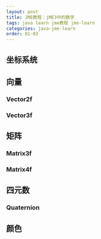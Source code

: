 ```yaml
---
layout: post
title: JME教程：jME3中的数学
tags: java learn jme教程 jme-learn
categories: java-jme-learn
order: 01-03
---
```


## 坐标系统

## 向量

### Vector2f

### Vector3f

## 矩阵

### Matrix3f

### Matrix4f

## 四元数

### Quaternion

## 颜色


